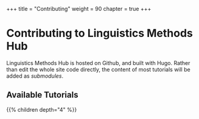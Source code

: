 +++
title = "Contributing"
weight = 90
chapter = true
+++

# Contributing to Linguistics Methods Hub

Linguistics Methods Hub is hosted on Github, and built with Hugo. Rather than edit the whole site code directly, the content of most tutorials will be added as *submodules*. 

## Available Tutorials

{{% children depth="4" %}}